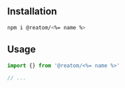 ## Installation

```sh
npm i @reatom/<%= name %>
```

## Usage

```ts
import {} from '@reatom/<%= name %>'

// ...
```
